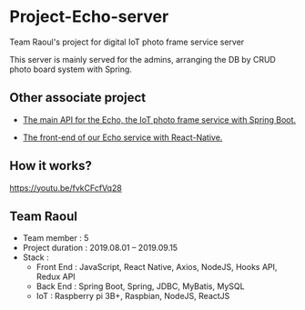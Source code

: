 # Project-Echo-server
Team Raoul's project for digital IoT photo frame service server

This server is mainly served for the admins, arranging the DB by CRUD photo board system with Spring.

## Other associate project

* [The main API for the Echo, the IoT photo frame service with Spring Boot.](https://github.com/Sasquatchy/EchoAPI-server)

* [The front-end of our Echo service with React-Native.](https://github.com/Sasquatchy/React-Native-project-Echo-mobile)

## How it works?
https://youtu.be/fvkCFcfVq28


## Team Raoul
* Team member : 5
* Project duration : 2019.08.01 – 2019.09.15
* Stack :
  + Front End : JavaScript, React Native, Axios, NodeJS, Hooks API, Redux API
  + Back End : Spring Boot, Spring, JDBC, MyBatis, MySQL
  + IoT : Raspberry pi 3B+, Raspbian, NodeJS, ReactJS
